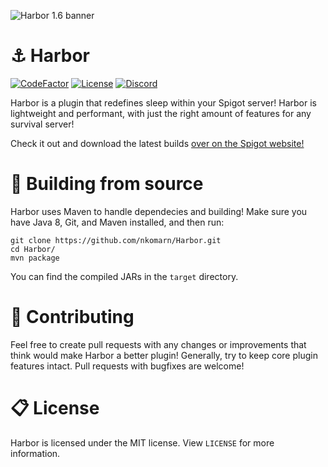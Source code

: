 ![Harbor 1.6 banner](https://i.imgur.com/VsYoStK.png)

[discord-invite]: https://discord.gg/UACRzwe
# ⚓ Harbor 
[![CodeFactor](https://www.codefactor.io/repository/github/nkomarn/harbor/badge)](https://www.codefactor.io/repository/github/nkomarn/harbor) [![License](https://img.shields.io/badge/license-MIT-brightgreen.svg)](https://github.com/nkomarn/Harbor/blob/master/LICENSE) [![Discord](https://discordapp.com/api/guilds/285623631042707457/widget.png)][discord-invite]

Harbor is a plugin that redefines sleep within your Spigot server! Harbor is lightweight and performant, with just the right amount of features for any survival server! 

Check it out and download the latest builds [over on the Spigot website!](https://www.spigotmc.org/resources/harbor-a-sleep-enhancement-plugin.60088/)

# 🔨 Building from source
Harbor uses Maven to handle dependecies and building! Make sure you have Java 8, Git, and Maven installed, and then run:
```
git clone https://github.com/nkomarn/Harbor.git
cd Harbor/
mvn package
```
You can find the compiled JARs in the `target` directory.

# 🎺 Contributing
Feel free to create pull requests with any changes or improvements that think would make Harbor a better plugin! Generally, try to keep core plugin features intact. Pull requests with bugfixes are welcome!

# 📋 License
Harbor is licensed under the MIT license. View `LICENSE` for more information.